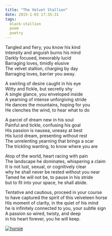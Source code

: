 ```yaml
---
title: "The Velvet Stallion"
date: 2015-1-03 17:35:31
tags:
  black-stallion
  poem
  poetry
---
```



Tangled and fiery, you know his kind  
 Intensity and anguish burns his mind  
 Darkly focused, inexorably lucid  
 Barraging loves, timidly elusive  
 The velvet stallion, charging by day  
 Barraging loves, barrier you away.

A swirling of desire caught in his eye  
 Witty and fickle, but secretly shy  
 A single glance, you enveloped inside  
 A yearning of intense unforgiving stride  
 He dances the mountains, hoping for you  
 He clenches the wind, to hear what to do

A parcel of dream new in his soul  
 Painful and tickle, confusing his goal  
 His passion is nausea, uneasy at best  
 His lucid dream, presenting without rest  
 The unrelenting yearning that brings a scar  
 The trickling wanting, to know where you are

Atop of the world, heart racing with pain  
 The landscape he dominates, whispering a claim  
 It is not lust, sexual, or cognitively clear  
 why he shall never be rested without you near  
 Tamed he will not be, to pause in his stride  
 but to fit into your space, he shall abide.

Tentative and cautious, proceed in your course  
 to have captured the spirit of this velveteen horse  
 His moment of clarity, in the quiet of his mind  
 he is infinitely connected to you, your subtle sign  
 A passion so wired, twisty, and deep  
 in his heart forever, you he will keep.

[![horsie](http://vsoch.com/blog/wp-content/uploads/2015/01/horsie.png)](http://vsoch.com/blog/wp-content/uploads/2015/01/horsie.png)


